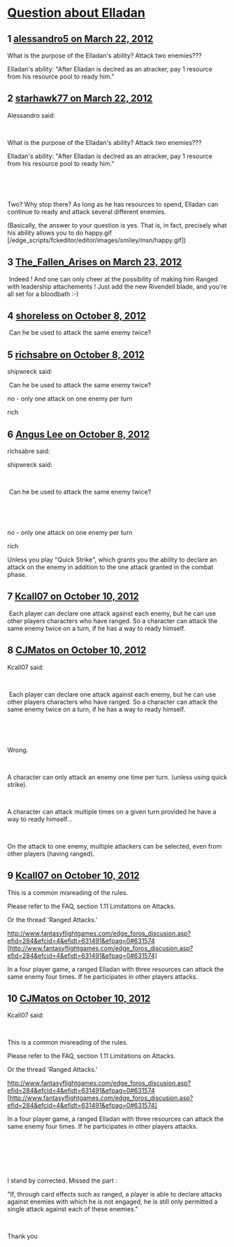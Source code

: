 # [Question about Elladan](https://community.fantasyflightgames.com/topic/62199-question-about-elladan/)

## 1 [alessandro5 on March 22, 2012](https://community.fantasyflightgames.com/topic/62199-question-about-elladan/?do=findComment&comment=608971)

What is the purpose of the Elladan's ability? Attack two enemies???

Elladan's ability: "After Elladan is declred as an atracker, pay 1 resource from his resource pool to ready him."

## 2 [starhawk77 on March 22, 2012](https://community.fantasyflightgames.com/topic/62199-question-about-elladan/?do=findComment&comment=608997)

Alessandro said:

 

What is the purpose of the Elladan's ability? Attack two enemies???

Elladan's ability: "After Elladan is declred as an atracker, pay 1 resource from his resource pool to ready him."

 

 

Two? Why stop there? As long as he has resources to spend, Elladan can continue to ready and attack several different enemies. 

(Basically, the answer to your question is yes. That is, in fact, precisely what his ability allows you to do happy.gif [/edge_scripts/fckeditor/editor/images/smiley/msn/happy.gif])

## 3 [The_Fallen_Arises on March 23, 2012](https://community.fantasyflightgames.com/topic/62199-question-about-elladan/?do=findComment&comment=609330)

 Indeed ! And one can only cheer at the possibility of making him Ranged with leadership attachements ! Just add the new Rivendell blade, and you're all set for a bloodbath :-)

## 4 [shoreless on October 8, 2012](https://community.fantasyflightgames.com/topic/62199-question-about-elladan/?do=findComment&comment=706578)

 Can he be used to attack the same enemy twice?

## 5 [richsabre on October 8, 2012](https://community.fantasyflightgames.com/topic/62199-question-about-elladan/?do=findComment&comment=706589)

shipwreck said:

 Can he be used to attack the same enemy twice?



no - only one attack on one enemy per turn

rich

## 6 [Angus Lee on October 8, 2012](https://community.fantasyflightgames.com/topic/62199-question-about-elladan/?do=findComment&comment=706654)

richsabre said:

shipwreck said:

 

 Can he be used to attack the same enemy twice?

 

 

no - only one attack on one enemy per turn

rich



Unless you play "Quick Strike", which grants you the ability to declare an attack on the enemy in addition to the one attack granted in the combat phase.

## 7 [Kcall07 on October 10, 2012](https://community.fantasyflightgames.com/topic/62199-question-about-elladan/?do=findComment&comment=707254)

 Each player can declare one attack against each enemy, but he can use other players characters who have ranged. So a character can attack the same enemy twice on a turn, if he has a way to ready himself.

## 8 [CJMatos on October 10, 2012](https://community.fantasyflightgames.com/topic/62199-question-about-elladan/?do=findComment&comment=707387)

Kcall07 said:

 

 Each player can declare one attack against each enemy, but he can use other players characters who have ranged. So a character can attack the same enemy twice on a turn, if he has a way to ready himself.

 

 

Wrong. 

 

A character can only attack an enemy one time per turn. (unless using quick strike).

 

A character can attack multiple times on a given turn provided he have a way to ready himself…

 

On the attack to one enemy, multiple attackers can be selected, even from other players (having ranged).

## 9 [Kcall07 on October 10, 2012](https://community.fantasyflightgames.com/topic/62199-question-about-elladan/?do=findComment&comment=707436)

This is a common misreading of the rules.

Please refer to the FAQ, section 1.11 Limitations on Attacks.

Or the thread 'Ranged Attacks.'

http://www.fantasyflightgames.com/edge_foros_discusion.asp?efid=284&efcid=4&efidt=631491&efpag=0#631574 [http://www.fantasyflightgames.com/edge_foros_discusion.asp?efid=284&efcid=4&efidt=631491&efpag=0#631574]

In a four player game, a ranged Elladan with three resources can attack the same enemy four times. If he participates in other players attacks.

## 10 [CJMatos on October 10, 2012](https://community.fantasyflightgames.com/topic/62199-question-about-elladan/?do=findComment&comment=707445)

Kcall07 said:

 

This is a common misreading of the rules.

Please refer to the FAQ, section 1.11 Limitations on Attacks.

Or the thread 'Ranged Attacks.'

http://www.fantasyflightgames.com/edge_foros_discusion.asp?efid=284&efcid=4&efidt=631491&efpag=0#631574 [http://www.fantasyflightgames.com/edge_foros_discusion.asp?efid=284&efcid=4&efidt=631491&efpag=0#631574]

In a four player game, a ranged Elladan with three resources can attack the same enemy four times. If he participates in other players attacks.

 

 

 

I stand by corrected. Missed the part :

"If, through card effects such as ranged, a player is able
to declare attacks against enemies with which he is
not engaged, he is still only permitted a single attack
against each of these enemies."

 

Thank you

